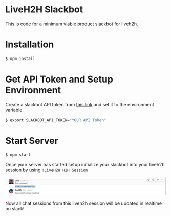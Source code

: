 LiveH2H Slackbot
================

This is code for a minimum viable product slackbot for liveh2h.

# Installation

```sh
$ npm install
```

# Get API Token and Setup Environment

Create a slackbot API token from [this link](https://api.slack.com/docs/oauth-test-tokens) and set it to the environment variable.

```sh
$ export SLACKBOT_API_TOKEN="YOUR API Token"
```

# Start Server

```sh
$ npm start
```

Once your server has started setup initialize your slackbot into your liveh2h session by using `!LiveH2H H2H Session`

![Session](./img/session.png)


Now all chat sessions from this liveh2h session will be updated in realtime on slack!
